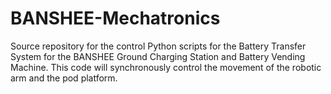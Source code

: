 # BANSHEE-Mechatronics
Source repository for the control Python scripts for the Battery Transfer System for the BANSHEE Ground Charging Station and Battery Vending Machine. This code will synchronously control the movement of the robotic arm and the pod platform. 
